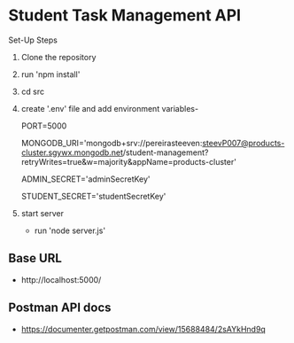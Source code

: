 ﻿# Student Task Management API

Set-Up Steps

1. Clone the repository

2. run 'npm install'

3. cd src

4. create '.env' file and add environment variables-

   PORT=5000

   MONGODB_URI='mongodb+srv://pereirasteeven:steevP007@products-cluster.sgywx.mongodb.net/student-management?retryWrites=true&w=majority&appName=products-cluster'

   ADMIN_SECRET='adminSecretKey'

   STUDENT_SECRET='studentSecretKey'

6. start server

   - run 'node server.js'

## Base URL

- http://localhost:5000/

## Postman API docs

- https://documenter.getpostman.com/view/15688484/2sAYkHnd9q

